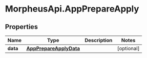 # MorpheusApi.AppPrepareApply

## Properties

Name | Type | Description | Notes
------------ | ------------- | ------------- | -------------
**data** | [**AppPrepareApplyData**](AppPrepareApplyData.md) |  | [optional] 


